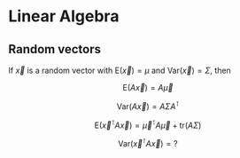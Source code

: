 # Linear Algebra


## Random vectors

If $\vec{x}$ is a random vector with $\mathrm{E}(\vec{x}) = \mu$
and $\mathrm{Var}(\vec{x}) = \Sigma$, then

$$ \mathrm{E}(A \vec{x}) = A \vec{\mu} $$

$$ \mathrm{Var}(A \vec{x}) = A \Sigma A^\intercal $$

$$ \mathrm{E}(\vec{x}^\intercal A \vec{x}) = \vec{\mu}^\intercal A \vec{\mu} + \mathrm{tr}(A\Sigma) $$

$$ \mathrm{Var}(\vec{x}^\intercal A \vec{x}) = ? $$

